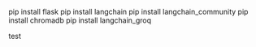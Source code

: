 pip install flask
pip install langchain
pip install langchain_community
pip install chromadb
pip install langchain_groq

test
